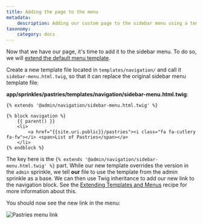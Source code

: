 ```yaml
---
title: Adding the page to the menu
metadata:
    description: Adding our custom page to the sidebar menu using a template extension.
taxonomy:
    category: docs
---
```


Now that we have our page, it's time to add it to the sidebar menu. To do so, we will [extend the default menu template](/recipes/extending-template#adding-custom-menu-entries).

Create a new template file located in `templates/navigation/` and call it `sidebar-menu.html.twig`, so that it can replace the original sidebar menu template file:

**app/sprinkles/pastries/templates/navigation/sidebar-menu.html.twig**:
```twig
{% extends '@admin/navigation/sidebar-menu.html.twig' %}

{% block navigation %}
    {{ parent() }}
    <li>
        <a href="{{site.uri.public}}/pastries"><i class="fa fa-cutlery fa-fw"></i> <span>List of Pastries</span></a>
    </li>
{% endblock %}
```

The key here is the `{% extends '@admin/navigation/sidebar-menu.html.twig' %}` part. While our new template overrides the version in the `admin` sprinkle, we tell **our** file to use the template from the admin sprinkle as a base. We can then use Twig inheritance to add our new link to the navigation block. See the [Extending Templates and Menus](/recipes/extending-template) recipe for more information about this.

You should now see the new link in the menu:

![Pastries menu link](/images/pastries/03.png)
